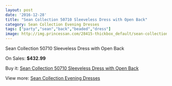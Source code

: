 ```yaml
---
layout: post
date: '2016-12-28'
title: "Sean Collection 50710 Sleeveless Dress with Open Back"
category: Sean Collection Evening Dresses
tags: ["party","sean","back","beaded","dress"]
image: http://img.princessan.com/28415-thickbox_default/sean-collection-50710-sleeveless-dress-with-open-back.jpg
---
```

Sean Collection 50710 Sleeveless Dress with Open Back

On Sales: **$432.99**
<a href="https://www.princessan.com/en/12957-sean-collection-50710-sleeveless-dress-with-open-back.html"><amp-img layout="responsive" width="600" height="600" src="//img.princessan.com/28415-thickbox_default/sean-collection-50710-sleeveless-dress-with-open-back.jpg" alt="Sean Collection 50710 Sleeveless Dress with Open Back 0" /></a>
<a href="https://www.princessan.com/en/12957-sean-collection-50710-sleeveless-dress-with-open-back.html"><amp-img layout="responsive" width="600" height="600" src="//img.princessan.com/28419-thickbox_default/sean-collection-50710-sleeveless-dress-with-open-back.jpg" alt="Sean Collection 50710 Sleeveless Dress with Open Back 1" /></a>
<a href="https://www.princessan.com/en/12957-sean-collection-50710-sleeveless-dress-with-open-back.html"><amp-img layout="responsive" width="600" height="600" src="//img.princessan.com/28418-thickbox_default/sean-collection-50710-sleeveless-dress-with-open-back.jpg" alt="Sean Collection 50710 Sleeveless Dress with Open Back 2" /></a>
<a href="https://www.princessan.com/en/12957-sean-collection-50710-sleeveless-dress-with-open-back.html"><amp-img layout="responsive" width="600" height="600" src="//img.princessan.com/28417-thickbox_default/sean-collection-50710-sleeveless-dress-with-open-back.jpg" alt="Sean Collection 50710 Sleeveless Dress with Open Back 3" /></a>
<a href="https://www.princessan.com/en/12957-sean-collection-50710-sleeveless-dress-with-open-back.html"><amp-img layout="responsive" width="600" height="600" src="//img.princessan.com/28416-thickbox_default/sean-collection-50710-sleeveless-dress-with-open-back.jpg" alt="Sean Collection 50710 Sleeveless Dress with Open Back 4" /></a>

Buy it: [Sean Collection 50710 Sleeveless Dress with Open Back](https://www.princessan.com/en/12957-sean-collection-50710-sleeveless-dress-with-open-back.html "Sean Collection 50710 Sleeveless Dress with Open Back")

View more: [Sean Collection Evening Dresses](https://www.princessan.com/en/94- "Sean Collection Evening Dresses")